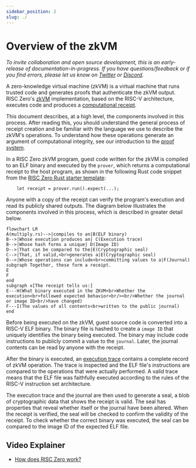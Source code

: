 ```yaml
---
sidebar_position: 2
slug: ./
---
```

# Overview of the zkVM

[computational receipt]: https://docs.rs/risc0-zkvm/latest/risc0_zkvm/receipt/

*To invite collaboration and open source development, this is an early-release of documentation-in-progress. 
If you have questions/feedback or if you find errors, please let us know on [Twitter](https://twitter.com/risczero) or [Discord](https://discord.gg/risczero).*

A zero-knowledge virtual machine (zkVM) is a virtual machine that runs trusted code and generates proofs that authenticate the zkVM output.  
RISC Zero's [zkVM](what_is_risc_zero.md) implementation, based on the RISC-V architecture, executes code and produces a [computational receipt].

This document describes, at a high level, the components involved in this process. 
After reading this, you should understand the general process of receipt creation and be familiar with the language we use to describe the zkVM's operations. 
To understand how these operations generate an argument of computational integrity, see our introduction to the [proof system](../proof-system/proof-system-sequence-diagram.md).

In a RISC Zero zkVM program, guest code written for the zkVM is compiled to an ELF binary and executed by the `prover`, which returns a computational receipt to the host program, as shown in the following Rust code snippet from the [RISC Zero Rust starter template](https://github.com/risc0/risc0/tree/main/templates/rust-starter):

```
    let receipt = prover.run().expect(...);
```

Anyone with a copy of the receipt can verify the program's execution and read its publicly shared outputs. 
The diagram below illustrates the components involved in this process, which is described in greater detail below.

```mermaid
flowchart LR
A(multiply.rs)-->|compiles to an|B(ELF binary)
B-->|Whose execution produces an| C(Execution trace)
B-->|Whose hash forms a unique| D(Image ID)
D-->|That can be compared to the|E(Cryptographic seal)
C-->|That, if valid,<br>generates a|E(Cryptographic seal)
B-->|Whose operations can include<br>committing values to a|F(Journal)
subgraph Together, these form a receipt.
E
F
end
subgraph x[The receipt tells us:]
E---H(What binary executed in the ZKVM<br>Whether the execution<br>followed expected behavior<br/><br/>Whether the journal or image ID<br/>have changed)
F---I(The values of all contents<br>written to the public journal)
end
```

Before being executed on the zkVM, guest source code is converted into a RISC-V ELF binary. 
The binary file is hashed to create a `image ID` that uniquely identifies the binary being executed. 
The binary may include code instructions to publicly commit a value to the `journal`. Later, the journal contents can be read by anyone with the receipt.

After the binary is executed, an [execution trace](../proof-system/what_is_a_trace.md) contains a complete record of zkVM operation. 
The trace is inspected and the ELF file's instructions are compared to the operations that were actually performed. 
A valid trace means that the ELF file was faithfully executed according to the rules of the RISC-V instruction set architecture.

The execution trace and the journal are then used to generate a seal, a blob of cryptographic data that shows the receipt is valid. 
The seal has properties that reveal whether itself or the journal have been altered. 
When the receipt is verified, the seal will be checked to confirm the validity of the receipt. 
To check whether the correct binary was executed, the seal can be compared to the image ID of the expected ELF file.

## Video Explainer
- [How does RISC Zero work?](https://www.youtube.com/watch?v=8hwY88xJoyM&list=PLcPzhUaCxlCgig7ofeARMPwQ8vbuD6hC5&index=8)

